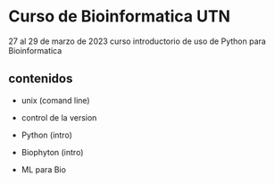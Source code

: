 # Curso de Bioinformatica UTN 
27 al 29 de marzo de 2023
curso introductorio de uso de Python para Bioinformatica
## contenidos

- unix (comand line)

- control de la version 
- Python (intro)
- Biophyton (intro)
- ML para Bio
